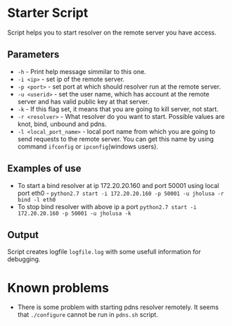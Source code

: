 # Starter Script
Script helps you to start resolver on the remote server you have access.

## Parameters
* `-h` - Print help message simmilar to this one. 
* `-i <ip>` - set ip of the remote server.
* `-p <port>` - set port at which should resolver run at the remote server.
* `-u <userid>` - set the user name, which has account at the remote server and has valid public key at that server.
* `-k` - If this flag set, it means that you are going to kill server, not start.
* `-r <resolver>` - What resolver do you want to start. Possible values are knot, bind, unbound and pdns.
* `-l <local_port_name>` - local port name from which you are going to send requests to the remote server. You can get this name by using command `ifconfig` or `ipconfig`(windows users).


## Examples of use
* To start a bind resolver at ip 172.20.20.160 and port 50001 using local port eth0 - `python2.7 start -i 172.20.20.160 -p 50001 -u jholusa -r bind -l eth0`
* To stop bind resolver with above ip a port `python2.7 start -i 172.20.20.160 -p 50001 -u jholusa -k`

## Output
Script creates logfile `logfile.log` with some usefull information for debugging.

# Known problems
* There is some problem with starting pdns resolver remotely. It seems that `./configure` cannot be run in `pdns.sh` script.